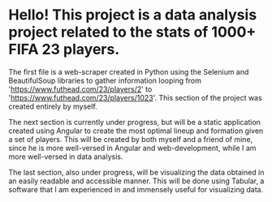 # Hello! This project is a data analysis project related to the stats of 1000+ FIFA 23 players. 

The first file is a web-scraper created in Python using the Selenium and BeautifulSoup libraries to gather information looping from
'https://www.futhead.com/23/players/2' to 'https://www.futhead.com/23/players/1023'. This section of the project was created entirely by myself. 

The next section is currently under progress, but will be a static application created using Angular to create the most optimal lineup and formation given a set of players. This will be created by both myself and a friend of mine, since he is more well-versed in Angular and web-development, while I am more well-versed in data analysis. 

The last section, also under progress, will be visualizing the data obtained in an easily readable and accessible manner. This will be done using Tabular, a software that I am experienced in and immensely useful for visualizing data.
